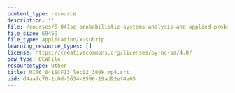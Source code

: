 ```yaml
---
content_type: resource
description: ''
file: /courses/6-041sc-probabilistic-systems-analysis-and-applied-probability-fall-2013/d4aa7c701c0d5634859619ad92ef4e05_MIT6_041SCF13_lec02_300k.mp4.vtt
file_size: 69459
file_type: application/x-subrip
learning_resource_types: []
license: https://creativecommons.org/licenses/by-nc-sa/4.0/
ocw_type: OCWFile
resourcetype: Other
title: MIT6_041SCF13_lec02_300k.mp4.srt
uid: d4aa7c70-1c0d-5634-8596-19ad92ef4e05
---
```

